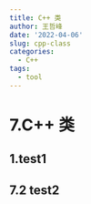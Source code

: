 ```yaml
---
title: C++ 类
author: 王哲峰
date: '2022-04-06'
slug: cpp-class
categories:
  - C++
tags:
  - tool
---
```


# 7.C++ 类


## 1.test1


## 7.2 test2

